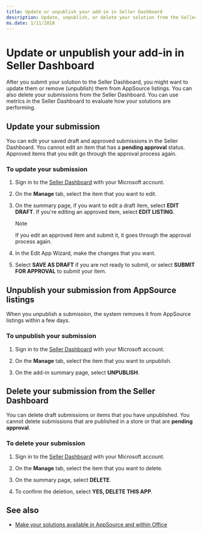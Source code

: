 ```yaml
---
title: Update or unpublish your add-in in Seller Dashboard
description: Update, unpublish, or delete your solution from the Seller Dashboard.
ms.date: 1/11/2018
---
```


# Update or unpublish your add-in in Seller Dashboard

After you submit your solution to the Seller Dashboard, you might want to update them or remove (unpublish) them from AppSource listings. You can also delete your submissions from the Seller Dashboard. You can use metrics in the Seller Dashboard to evaluate how your solutions are performing.

<a name="BKMK_Edit"> </a>
## Update your submission

You can edit your saved draft and approved submissions in the Seller Dashboard. You cannot edit an item that has a **pending approval** status. Approved items that you edit go through the approval process again.

### To update your submission

1. Sign in to the [Seller Dashboard](http://go.microsoft.com/fwlink/?LinkId=248605) with your Microsoft account.

2. On the **Manage** tab, select the item that you want to edit.

3. On the summary page, if you want to edit a draft item, select **EDIT DRAFT**. If you're editing an approved item, select **EDIT LISTING**.
    
    > [!NOTE]
    > If you edit an approved item and submit it, it goes through the approval process again. 

4. In the Edit App Wizard, make the changes that you want.
 
5. Select **SAVE AS DRAFT** if you are not ready to submit, or select **SUBMIT FOR APPROVAL** to submit your item.
    
 
<a name="BKMK_delist"> </a>
## Unpublish your submission from AppSource listings

When you unpublish a submission, the system removes it from AppSource listings within a few days.
 
### To unpublish your submission

1. Sign in to the [Seller Dashboard](http://go.microsoft.com/fwlink/?LinkId=248605) with your Microsoft account.

2. On the **Manage** tab, select the item that you want to unpublish.

3. On the add-in summary page, select **UNPUBLISH**.

<a name="BKMK_delete"> </a>
## Delete your submission from the Seller Dashboard

You can delete draft submissions or items that you have unpublished. You cannot delete submissions that are published in a store or that are **pending approval**. 
 
### To delete your submission

1. Sign in to the [Seller Dashboard](http://go.microsoft.com/fwlink/?LinkId=248605) with your Microsoft account.

2. On the **Manage** tab, select the item that you want to delete.

3. On the summary page, select **DELETE**.

4. To confirm the deletion, select **YES, DELETE THIS APP**.

## See also

- [Make your solutions available in AppSource and within Office](submit-to-the-office-store.md)

